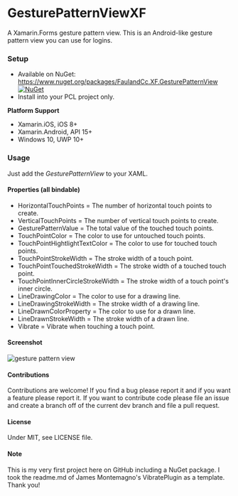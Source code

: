 # GesturePatternViewXF
A Xamarin.Forms gesture pattern view.
This is an Android-like gesture pattern view you can use for logins.


### Setup
* Available on NuGet: https://www.nuget.org/packages/FaulandCc.XF.GesturePatternView [![NuGet](https://img.shields.io/nuget/v/FaulandCc.XF.GesturePatternView.svg?label=NuGet)](https://www.nuget.org/packages/FaulandCc.XF.GesturePatternView/)
* Install into your PCL project only.

**Platform Support**

* Xamarin.iOS, iOS 8+
* Xamarin.Android, API 15+
* Windows 10, UWP 10+


### Usage
Just add the *GesturePatternView* to your XAML.

#### Properties (all bindable)
* HorizontalTouchPoints = The number of horizontal touch points to create.
* VerticalTouchPoints = The number of vertical touch points to create.
* GesturePatternValue = The total value of the touched touch points.
* TouchPointColor = The color to use for untouched touch points.
* TouchPointHightlightTextColor = The color to use for touched touch points.
* TouchPointStrokeWidth = The stroke width of a touch point.
* TouchPointTouchedStrokeWidth = The stroke width of a touched touch point.
* TouchPointInnerCircleStrokeWidth = The stroke width of a touch point's inner circle.
* LineDrawingColor = The color to use for a drawing line.
* LineDrawingStrokeWidth = The stroke width of a drawing line.
* LineDrawnColorProperty = The color to use for a drawn line.
* LineDrawnStrokeWidth = The stroke width of a drawn line.
* Vibrate = Vibrate when touching a touch point.


#### Screenshot
![gesture pattern view](http://software.fauland.cc/wp-content/uploads/2017/10/xfgesturepatternview.png)

#### Contributions
Contributions are welcome! If you find a bug please report it and if you want a feature please report it.
If you want to contribute code please file an issue and create a branch off of the current dev branch and file a pull request.

#### License
Under MIT, see LICENSE file.

#### Note
This is my very first project here on GitHub including a NuGet package. I took the readme.md of James Montemagno's VibratePlugin as a template. Thank you!
